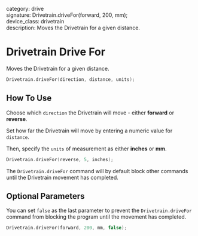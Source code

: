 category: drive  
signature: Drivetrain.driveFor(forward, 200, mm);  
device_class: drivetrain  
description: Moves the Drivetrain for a given distance.  

# Drivetrain Drive For

Moves the Drivetrain for a given distance. 

```cpp
Drivetrain.driveFor(direction, distance, units);
```

## How To Use

Choose which `direction` the Drivetrain will move - either **forward** or **reverse**. 

Set how far the Drivetrain will move by entering a numeric value for `distance`. 

Then, specify the `units` of measurement as either **inches** or **mm**.

```cpp
Drivetrain.driveFor(reverse, 5, inches);
```

The `Drivetrain.driveFor` command will by default block other commands until the Drivetrain movement has completed.

## Optional Parameters

You can set `false` as the last parameter to prevent the `Drivetrain.driveFor` command from blocking the program until the movement has completed.

```cpp
Drivetrain.driveFor(forward, 200, mm, false);
```

<advanced>
</advanced>
